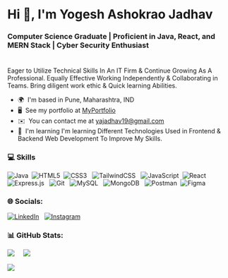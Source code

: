 <h1 align="left">Hi 👋, I'm Yogesh Ashokrao Jadhav</h1>
<h3 align="left">Computer Science Graduate | Proficient in Java, React, and MERN Stack | Cyber Security Enthusiast</h3>
<h1></h1>

Eager to Utilize Technical Skills In An IT Firm & Continue Growing As A Professional. Equally Effective Working Independently & Collaborating in Teams. Bring diligent work ethic & Quick learning Abilities.

* 🌍  I'm based in Pune, Maharashtra, IND
* 🖥️  See my portfolio at [MyPortfolio](http://unity19207.github.io/Personal-Portfolio/)
* ✉️  You can contact me at [yajadhav19@gmail.com](mailto:yajadhav19@gmail.com)
* 🧠  I'm learning I'm learning Different Technologies Used in Frontend & Backend Web Development To Improve My Skills.

### 💻 Skills

![Java](https://img.shields.io/badge/java-%23ED8B00.svg?style=for-the-badge&logo=openjdk&logoColor=white)&nbsp;
![HTML5](https://img.shields.io/badge/html5-%23E34F26.svg?style=for-the-badge&logo=html5&logoColor=white)&nbsp;
![CSS3](https://img.shields.io/badge/css3-%231572B6.svg?style=for-the-badge&logo=css3&logoColor=white) &nbsp;
![TailwindCSS](https://img.shields.io/badge/tailwindcss-%2338B2AC.svg?style=for-the-badge&logo=tailwind-css&logoColor=white) &nbsp;
![JavaScript](https://img.shields.io/badge/javascript-%23323330.svg?style=for-the-badge&logo=javascript&logoColor=%23F7DF1E)&nbsp;
![React](https://img.shields.io/badge/react-%2320232a.svg?style=for-the-badge&logo=react&logoColor=%2361DAFB)&nbsp;
![Express.js](https://img.shields.io/badge/express.js-%23404d59.svg?style=for-the-badge&logo=express&logoColor=%2361DAFB) &nbsp;
![Git](https://img.shields.io/badge/git-%23F05033.svg?style=for-the-badge&logo=git&logoColor=white) &nbsp;
![MySQL](https://img.shields.io/badge/mysql-4479A1.svg?style=for-the-badge&logo=mysql&logoColor=white) &nbsp;
![MongoDB](https://img.shields.io/badge/MongoDB-%234ea94b.svg?style=for-the-badge&logo=mongodb&logoColor=white) &nbsp;
![Postman](https://img.shields.io/badge/Postman-FF6C37?style=for-the-badge&logo=postman&logoColor=white)&nbsp;
![Figma](https://img.shields.io/badge/figma-%23F24E1E.svg?style=for-the-badge&logo=figma&logoColor=white)&nbsp;

### 🌐 Socials:

[![LinkedIn](https://img.shields.io/badge/LinkedIn-%230077B5.svg?logo=linkedin&logoColor=white)](https://linkedin.com/in/yogesh19) &nbsp; [![Instagram](https://img.shields.io/badge/Instagram-%23E4405F.svg?logo=Instagram&logoColor=white)](https://instagram.com/yogesh_jadhav.19)  

### 📊 GitHub Stats:
![](https://github-readme-stats.vercel.app/api?username=unity19207&theme=catppuccin_mocha&hide_border=true&include_all_commits=false&count_private=false) &nbsp; &nbsp; ![](https://github-readme-streak-stats.herokuapp.com/?user=unity19207&theme=catppuccin_mocha&hide_border=true)<br/>

![](https://github-readme-stats.vercel.app/api/top-langs/?username=unity19207&theme=catppuccin_mocha&hide_border=true&include_all_commits=false&count_private=false&layout=compact)

